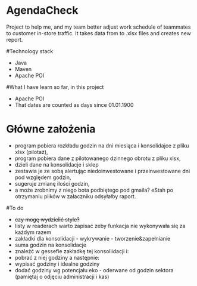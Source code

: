 # AgendaCheck
Project to help me, and my team better adjust work schedule of teammates to customer in-store traffic.
It takes data from to .xlsx files and creates new report.

#Technology stack
- Java
- Maven
- Apache POI

#What I have learn so far, in this project
- Apache POI
- That dates are counted as days since 01.01.1900


# Główne założenia

- program pobiera rozkładu godzin na dni miesiąca i konsolidajce z pliku xlsx (pilotaż),
- program pobiera dane z pilotowanego dzinnego obrotu z pliku xlsx,
- dzieli dane na konsolidacje i sklep
- zestawia je ze sobą alertując niedoinwestowane i przeinwestowane dni pod względem godzin,
- sugeruje zmianę ilości godzin,
- a może zrobnimy z niego bota podbiętego pod gmaila? eStah po otrzymaniu plików w załaczniku odsyłałby raport.


#To do

- ~~czy mogę wydzielić style?~~
- listy w readerach warto zapisać zeby funkacja nie wykonywała się za każdym razem
- zakładki dla konsolidacji - wykrywanie - tworzenie&zapełnianie
- suma godzin na konsolidacje
- znaleźć w gessefie zakładkę tej konsoliidacji i:
- pobrać z niej godziny a następnie:
- wypisać godziny i idealne godziny
- dodać godziny wg potencjału eko - oderwane od godzin sektora (pamiętaj o odjęciu administracji i kas)